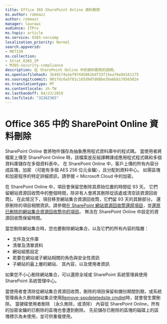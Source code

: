 ```yaml
---
title: Office 365 SharePoint Online 資料刪除
ms.author: robmazz
author: robmazz
manager: laurawi
audience: ITPro
ms.topic: article
ms.service: O365-seccomp
localization_priority: Normal
search.appverid:
- MET150
ms.collection:
- Strat_O365_IP
- M365-security-compliance
description: 在 SharePoint Online 中的資料刪除的說明。
ms.openlocfilehash: 3b49174a3ef97445061bdf33f15ea76e84161175
ms.sourcegitcommit: 0017dc6a5f81c165d9dfd88be39a6bb17856582e
ms.translationtype: MT
ms.contentlocale: zh-TW
ms.lasthandoff: 04/23/2019
ms.locfileid: "32262365"
---
```

# <a name="sharepoint-online-data-deletion-in-office-365"></a>Office 365 中的 SharePoint Online 資料刪除

SharePoint Online 會將物件儲存為抽象應用程式資料庫中的程式碼。 當使用者將檔案上傳至 SharePoint Online 時，該檔案是反組譯轉譯成應用程式程式碼和多個資料庫儲存在多個資料表中。 在 SharePoint Online 中，客戶上傳的所有內容分成區塊，加密 （可能有多個 AES 256 位元金鑰），且分配到資料中心。 如需區塊和加密程序的特定詳細資訊，請參閱 < <b0>Microsoft Cloud 中的加密</b0>。 

在 SharePoint Online 中，項目會保留您刪除其原始位置的時間從 93 天。 它們留網站資源回收筒中的整個時間，除非有人會將其刪除從該處或清空該資源回收筒]。 在此情況下，項目移至網站集合資源回收筒，它們留 93 天的其餘部分。 還原刪除的項目相關資訊，請參閱[在 SharePoint 網站資源回收筒還原項目](https://support.office.com/en-us/article/6df466b6-55f2-4898-8d6e-c0dff851a0be#ID0EAADAAA=Online
)，並[還原已刪除的網站集合資源回收筒中的項目](https://support.office.com/article/5fa924ee-16d7-487b-9a0a-021b9062d14b)。 無法在 SharePoint Online 中設定的資源回收筒保留時間。

當您刪除網站集合時，您也要刪除網站集合，以及它們的所有內容的階層：
- 文件及文件庫
- 清單及清單資料
- 網站組態設定
- 若要在網站或子網站相關的角色與安全性資訊
- 子網站的最上層的網站、 其內容，以及使用者資訊

如果您不小心刪除網站集合，可以還原全域或 SharePoint 系統管理員使用 SharePoint 系統管理中心。 

當使用者會清除從網站集合資源回收筒，刪除的項目保留和備份期間到期，或系統管理員永久刪除網站集合使用[Remove-spodeletedsite cmdlet](/powershell/module/sharepoint-online/Remove-SPODeletedSite?view=sharepoint-ps)時，就會發生實刪除。 當硬碟使用者刪除 （永久刪除，或清除） 內容從 SharePoint Online，所有的加密金鑰的已刪除的區塊也會遭到刪除。 先前儲存已刪除的區塊的磁碟上的區塊標示為未使用，並可供重複使用。
